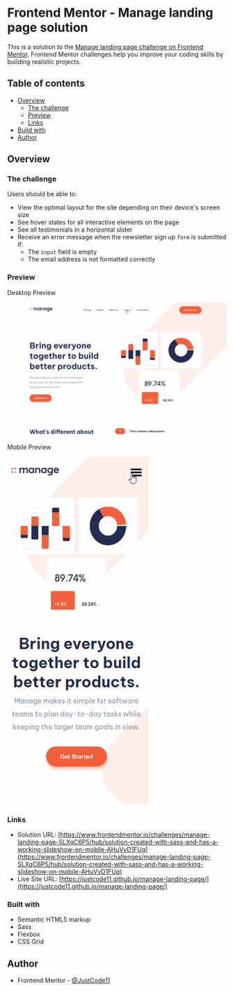 # Frontend Mentor - Manage landing page solution

This is a solution to the [Manage landing page challenge on Frontend Mentor](https://www.frontendmentor.io/challenges/manage-landing-page-SLXqC6P5). Frontend Mentor challenges help you improve your coding skills by building realistic projects. 

## Table of contents

- [Overview](#overview)
  - [The challenge](#the-challenge)
  - [Preview](#preview)
  - [Links](#links)
- [Build with](#built-with)
- [Author](#author)

## Overview

### The challenge

Users should be able to:

- View the optimal layout for the site depending on their device's screen size
- See hover states for all interactive elements on the page
- See all testimonials in a horizontal slider
- Receive an error message when the newsletter sign up `form` is submitted if:
  - The `input` field is empty
  - The email address is not formatted correctly

### Preview

Desktop Preview

![Manage Landing Page on Desktop](./preview/ManageLandingPageDesktop.gif)

Mobile Preview

![Manage Landing Page on Mobile](./preview/ManageLandingPageMobile.gif)

### Links

- Solution URL: [https://www.frontendmentor.io/challenges/manage-landing-page-SLXqC6P5/hub/solution-created-with-sass-and-has-a-working-slideshow-on-mobile-AHuVvD1FUq](https://www.frontendmentor.io/challenges/manage-landing-page-SLXqC6P5/hub/solution-created-with-sass-and-has-a-working-slideshow-on-mobile-AHuVvD1FUq)
- Live Site URL: [https://justcode11.github.io/manage-landing-page/](https://justcode11.github.io/manage-landing-page/)

### Built with

- Semantic HTML5 markup
- Sass
- Flexbox
- CSS Grid

## Author

- Frontend Mentor - [@JustCode11](https://www.frontendmentor.io/profile/JustCode11)
